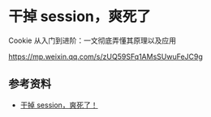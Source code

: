 # 干掉 session，爽死了

Cookie 从入门到进阶：一文彻底弄懂其原理以及应用

https://mp.weixin.qq.com/s/zUQ59SFq1AMsSUwuFeJC9g

## 参考资料

-   [干掉 session，爽死了！](https://mp.weixin.qq.com/s/vGhfOhBqHPcEdKq037FAog)

